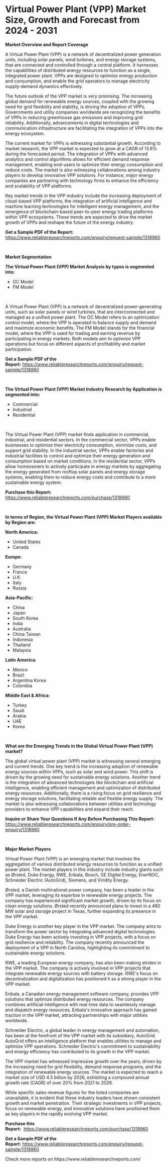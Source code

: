 <p><h1>Virtual Power Plant (VPP) Market Size, Growth and Forecast from 2024 - 2031</h1></p><p><strong>Market Overview and Report Coverage</strong></p>
<p><p>A Virtual Power Plant (VPP) is a network of decentralized power generation units, including solar panels, wind turbines, and energy storage systems, that are connected and controlled through a central platform. It harnesses the capabilities of distributed energy resources to function as a single, integrated power plant. VPPs are designed to optimize energy production and consumption, and enable the grid operators to manage electricity supply-demand dynamics effectively.</p><p>The future outlook of the VPP market is very promising. The increasing global demand for renewable energy sources, coupled with the growing need for grid flexibility and stability, is driving the adoption of VPPs. Governments and utility companies worldwide are recognizing the benefits of VPPs in reducing greenhouse gas emissions and improving grid reliability. Additionally, advancements in digital technologies and communication infrastructure are facilitating the integration of VPPs into the energy ecosystem.</p><p>The current market for VPPs is witnessing substantial growth. According to market research, the VPP market is expected to grow at a CAGR of 13.6% during the forecasted period. The integration of VPPs with advanced analytics and control algorithms allows for efficient demand response management, enabling end-users to optimize their energy consumption and reduce costs. The market is also witnessing collaborations among industry players to develop innovative VPP solutions. For instance, major energy companies are partnering with technology firms to enhance the efficiency and scalability of VPP platforms.</p><p>Key market trends in the VPP industry include the increasing deployment of cloud-based VPP platforms, the integration of artificial intelligence and machine learning technologies for intelligent energy management, and the emergence of blockchain-based peer-to-peer energy trading platforms within VPP ecosystems. These trends are expected to drive the market growth of VPPs and reshape the future of the energy industry.</p></p>
<p><strong>Get a Sample PDF of the Report:</strong> <a href="https://www.reliableresearchreports.com/enquiry/request-sample/1318960">https://www.reliableresearchreports.com/enquiry/request-sample/1318960</a></p>
<p>&nbsp;</p>
<p><strong>Market Segmentation</strong></p>
<p><strong>The Virtual Power Plant (VPP) Market Analysis by types is segmented into:</strong></p>
<p><ul><li>OC Model</li><li>FM Model</li></ul></p>
<p>&nbsp;</p>
<p><p>A Virtual Power Plant (VPP) is a network of decentralized power-generating units, such as solar panels or wind turbines, that are interconnected and managed as a unified power plant. The OC Model refers to an optimization control model, where the VPP is operated to balance supply and demand and maximize economic benefits. The FM Model stands for the financial model, where the VPP is used for trading and earning revenue by participating in energy markets. Both models aim to optimize VPP operations but focus on different aspects of profitability and market participation.</p></p>
<p><strong>Get a Sample PDF of the Report:</strong>&nbsp;<a href="https://www.reliableresearchreports.com/enquiry/request-sample/1318960">https://www.reliableresearchreports.com/enquiry/request-sample/1318960</a></p>
<p>&nbsp;</p>
<p><strong>The Virtual Power Plant (VPP) Market Industry Research by Application is segmented into:</strong></p>
<p><ul><li>Commercial</li><li>Industrial</li><li>Residential</li></ul></p>
<p>&nbsp;</p>
<p><p>The Virtual Power Plant (VPP) market finds application in commercial, industrial, and residential sectors. In the commercial sector, VPPs enable businesses to optimize their electricity consumption, minimize costs, and support grid stability. In the industrial sector, VPPs enable factories and industrial facilities to control and optimize their energy generation and consumption based on market conditions. In the residential sector, VPPs allow homeowners to actively participate in energy markets by aggregating the energy generated from rooftop solar panels and energy storage systems, enabling them to reduce energy costs and contribute to a more sustainable energy system.</p></p>
<p><strong>Purchase this Report:</strong>&nbsp; <a href="https://www.reliableresearchreports.com/purchase/1318960">https://www.reliableresearchreports.com/purchase/1318960</a></p>
<p>&nbsp;</p>
<p><strong>In terms of Region, the Virtual Power Plant (VPP) Market Players available by Region are:</strong></p>
<p>
    <p> <strong> North America: </strong>
        <ul>
            <li>United States</li>
            <li>Canada</li>
        </ul>
        </p> 
    <p> <strong> Europe: </strong>
        <ul>
            <li>Germany</li>
            <li>France</li>
            <li>U.K.</li>
            <li>Italy</li>
            <li>Russia</li>
        </ul>
        </p> 
    <p> <strong> Asia-Pacific: </strong>
        <ul>
            <li>China</li>
            <li>Japan</li>
            <li>South Korea</li>
            <li>India</li>
            <li>Australia</li>
            <li>China Taiwan</li>
            <li>Indonesia</li>
            <li>Thailand</li>
            <li>Malaysia</li>
        </ul>
        </p> 
    <p> <strong> Latin America: </strong>
        <ul>
            <li>Mexico</li>
            <li>Brazil</li>
            <li>Argentina Korea</li>
            <li>Colombia</li>
        </ul>
        </p> 
    <p> <strong> Middle East & Africa: </strong>
        <ul>
            <li>Turkey</li>
            <li>Saudi</li>
            <li>Arabia</li>
            <li>UAE</li>
            <li>Korea</li>
        </ul>
    </p>
    </p>
<p>&nbsp;</p>
<p><strong>What are the Emerging Trends in the Global Virtual Power Plant (VPP) market?</strong></p>
<p><p>The global virtual power plant (VPP) market is witnessing several emerging and current trends. One key trend is the increasing adoption of renewable energy sources within VPPs, such as solar and wind power. This shift is driven by the growing need for sustainable energy solutions. Another trend is the integration of advanced technologies like blockchain and artificial intelligence, enabling efficient management and optimization of distributed energy resources. Additionally, there is a rising focus on grid resilience and energy storage solutions, facilitating reliable and flexible energy supply. The market is also witnessing collaborations between utilities and technology providers to enhance VPP capabilities and expand their reach.</p></p>
<p><strong>Inquire or Share Your Questions If Any Before Purchasing This Report</strong>- <a href="https://www.reliableresearchreports.com/enquiry/pre-order-enquiry/1318960">https://www.reliableresearchreports.com/enquiry/pre-order-enquiry/1318960</a></p>
<p>&nbsp;</p>
<p><strong>Major Market Players</strong></p>
<p><p>Virtual Power Plant (VPP) is an emerging market that involves the aggregation of various distributed energy resources to function as a unified power plant. The market players in this industry include industry giants such as Ørsted, Duke Energy, RWE, Enbala, Bosch, GE Digital Energy, EnerNOC, Schneider Electric (AutoGrid), Siemens, and Viridity Energy.</p><p>Ørsted, a Danish multinational power company, has been a leader in the VPP market, leveraging its expertise in renewable energy projects. The company has experienced significant market growth, driven by its focus on clean energy solutions. Ørsted recently announced plans to invest in a 460 MW solar and storage project in Texas, further expanding its presence in the VPP market.</p><p>Duke Energy is another key player in the VPP market. The company aims to transform the power sector by integrating advanced digital technologies. Duke Energy has been actively investing in VPP projects, with a focus on grid resilience and reliability. The company recently announced the deployment of a VPP in North Carolina, highlighting its commitment to sustainable energy solutions.</p><p>RWE, a leading European energy company, has also been making strides in the VPP market. The company is actively involved in VPP projects that integrate renewable energy sources with battery storage. RWE's focus on decentralization and digitalization has positioned it as a strong player in the VPP market.</p><p>Enbala, a Canadian energy management software company, provides VPP solutions that optimize distributed energy resources. The company combines artificial intelligence with real-time data to seamlessly manage and dispatch energy resources. Enbala's innovative approach has gained traction in the VPP market, attracting partnerships with major utilities worldwide.</p><p>Schneider Electric, a global leader in energy management and automation, has been at the forefront of the VPP market with its subsidiary, AutoGrid. AutoGrid offers an intelligence platform that enables utilities to manage and optimize VPP operations. Schneider Electric's commitment to sustainability and energy efficiency has contributed to its growth in the VPP market.</p><p>The VPP market has witnessed impressive growth over the years, driven by the increasing need for grid flexibility, demand response programs, and the integration of renewable energy sources. The market is expected to reach a market size of USD 4.5 billion by 2026, exhibiting a compound annual growth rate (CAGR) of over 20% from 2021 to 2026.</p><p>While specific sales revenue figures for the listed companies are unavailable, it is evident that these industry leaders have shown consistent growth and market penetration. Their strategic investments in VPP projects, focus on renewable energy, and innovative solutions have positioned them as key players in the rapidly evolving VPP market.</p></p>
<p><strong>Purchase this Report:</strong>&nbsp;&nbsp;<a href="https://www.reliableresearchreports.com/purchase/1318960">https://www.reliableresearchreports.com/purchase/1318960</a></p>
<p></p>
<p><strong>Get a Sample PDF of the Report:</strong>&nbsp;<a href="https://www.reliableresearchreports.com/enquiry/request-sample/1318960">https://www.reliableresearchreports.com/enquiry/request-sample/1318960</a></p>
<p>Check more reports on https://www.reliableresearchreports.com/</p>